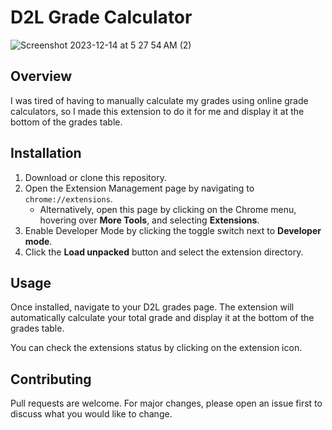 # D2L Grade Calculator

![Screenshot 2023-12-14 at 5 27 54 AM (2)](https://github.com/AazainKhan/d2l-grade-calculator/assets/43759637/3825f651-59b5-4492-abf2-e60391bd5cea)


## Overview

I was tired of having to manually calculate my grades using online grade calculators, so I made this extension to do it for me and display it at the bottom of the grades table.

## Installation

1. Download or clone this repository.
2. Open the Extension Management page by navigating to `chrome://extensions`.
    - Alternatively, open this page by clicking on the Chrome menu, hovering over **More Tools**, and selecting **Extensions**.
3. Enable Developer Mode by clicking the toggle switch next to **Developer mode**.
4. Click the **Load unpacked** button and select the extension directory.

## Usage

Once installed, navigate to your D2L grades page. The extension will automatically calculate your total grade and display it at the bottom of the grades table.

You can check the extensions status by clicking on the extension icon.

## Contributing

Pull requests are welcome. For major changes, please open an issue first to discuss what you would like to change.
